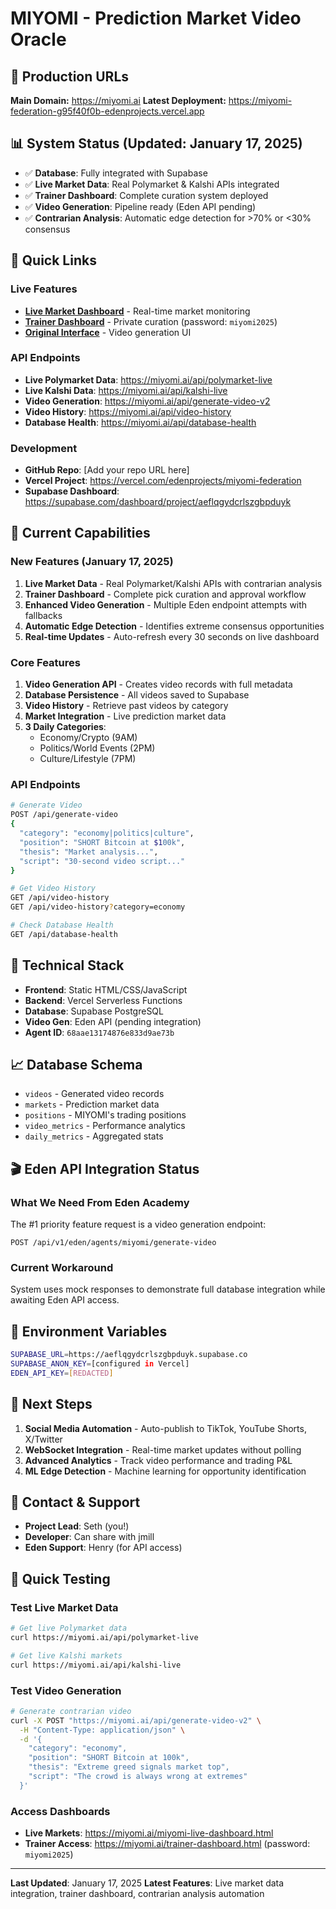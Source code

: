 # MIYOMI - Prediction Market Video Oracle

## 🚀 Production URLs
**Main Domain:** https://miyomi.ai
**Latest Deployment:** https://miyomi-federation-g95f40f0b-edenprojects.vercel.app

## 📊 System Status (Updated: January 17, 2025)
- ✅ **Database**: Fully integrated with Supabase
- ✅ **Live Market Data**: Real Polymarket & Kalshi APIs integrated
- ✅ **Trainer Dashboard**: Complete curation system deployed
- ✅ **Video Generation**: Pipeline ready (Eden API pending)
- ✅ **Contrarian Analysis**: Automatic edge detection for >70% or <30% consensus

## 🔗 Quick Links

### Live Features
- **[Live Market Dashboard](https://miyomi.ai/miyomi-live-dashboard.html)** - Real-time market monitoring
- **[Trainer Dashboard](https://miyomi.ai/trainer-dashboard.html)** - Private curation (password: `miyomi2025`)
- **[Original Interface](https://miyomi.ai/eden-api-connector.html)** - Video generation UI

### API Endpoints
- **Live Polymarket Data**: https://miyomi.ai/api/polymarket-live
- **Live Kalshi Data**: https://miyomi.ai/api/kalshi-live
- **Video Generation**: https://miyomi.ai/api/generate-video-v2
- **Video History**: https://miyomi.ai/api/video-history
- **Database Health**: https://miyomi.ai/api/database-health

### Development
- **GitHub Repo**: [Add your repo URL here]
- **Vercel Project**: https://vercel.com/edenprojects/miyomi-federation
- **Supabase Dashboard**: https://supabase.com/dashboard/project/aeflqgydcrlszgbpduyk

## 🎯 Current Capabilities

### New Features (January 17, 2025)
1. **Live Market Data** - Real Polymarket/Kalshi APIs with contrarian analysis
2. **Trainer Dashboard** - Complete pick curation and approval workflow
3. **Enhanced Video Generation** - Multiple Eden endpoint attempts with fallbacks
4. **Automatic Edge Detection** - Identifies extreme consensus opportunities
5. **Real-time Updates** - Auto-refresh every 30 seconds on live dashboard

### Core Features
1. **Video Generation API** - Creates video records with full metadata
2. **Database Persistence** - All videos saved to Supabase
3. **Video History** - Retrieve past videos by category
4. **Market Integration** - Live prediction market data
5. **3 Daily Categories**:
   - Economy/Crypto (9AM)
   - Politics/World Events (2PM)
   - Culture/Lifestyle (7PM)

### API Endpoints
```bash
# Generate Video
POST /api/generate-video
{
  "category": "economy|politics|culture",
  "position": "SHORT Bitcoin at $100k",
  "thesis": "Market analysis...",
  "script": "30-second video script..."
}

# Get Video History
GET /api/video-history
GET /api/video-history?category=economy

# Check Database Health
GET /api/database-health
```

## 🔧 Technical Stack
- **Frontend**: Static HTML/CSS/JavaScript
- **Backend**: Vercel Serverless Functions
- **Database**: Supabase PostgreSQL
- **Video Gen**: Eden API (pending integration)
- **Agent ID**: `68aae13174876e833d9ae73b`

## 📈 Database Schema
- `videos` - Generated video records
- `markets` - Prediction market data
- `positions` - MIYOMI's trading positions
- `video_metrics` - Performance analytics
- `daily_metrics` - Aggregated stats

## 🎬 Eden API Integration Status

### What We Need From Eden Academy
The #1 priority feature request is a video generation endpoint:

```
POST /api/v1/eden/agents/miyomi/generate-video
```

### Current Workaround
System uses mock responses to demonstrate full database integration while awaiting Eden API access.

## 📝 Environment Variables
```bash
SUPABASE_URL=https://aeflqgydcrlszgbpduyk.supabase.co
SUPABASE_ANON_KEY=[configured in Vercel]
EDEN_API_KEY=[REDACTED]
```

## 🔄 Next Steps
1. **Social Media Automation** - Auto-publish to TikTok, YouTube Shorts, X/Twitter
2. **WebSocket Integration** - Real-time market updates without polling
3. **Advanced Analytics** - Track video performance and trading P&L
4. **ML Edge Detection** - Machine learning for opportunity identification

## 💬 Contact & Support
- **Project Lead**: Seth (you!)
- **Developer**: Can share with jmill
- **Eden Support**: Henry (for API access)

## 🎯 Quick Testing

### Test Live Market Data
```bash
# Get live Polymarket data
curl https://miyomi.ai/api/polymarket-live

# Get live Kalshi markets
curl https://miyomi.ai/api/kalshi-live
```

### Test Video Generation
```bash
# Generate contrarian video
curl -X POST "https://miyomi.ai/api/generate-video-v2" \
  -H "Content-Type: application/json" \
  -d '{
    "category": "economy",
    "position": "SHORT Bitcoin at 100k",
    "thesis": "Extreme greed signals market top",
    "script": "The crowd is always wrong at extremes"
  }'
```

### Access Dashboards
- **Live Markets**: https://miyomi.ai/miyomi-live-dashboard.html
- **Trainer Access**: https://miyomi.ai/trainer-dashboard.html (password: `miyomi2025`)

---

**Last Updated**: January 17, 2025
**Latest Features**: Live market data integration, trainer dashboard, contrarian analysis automation